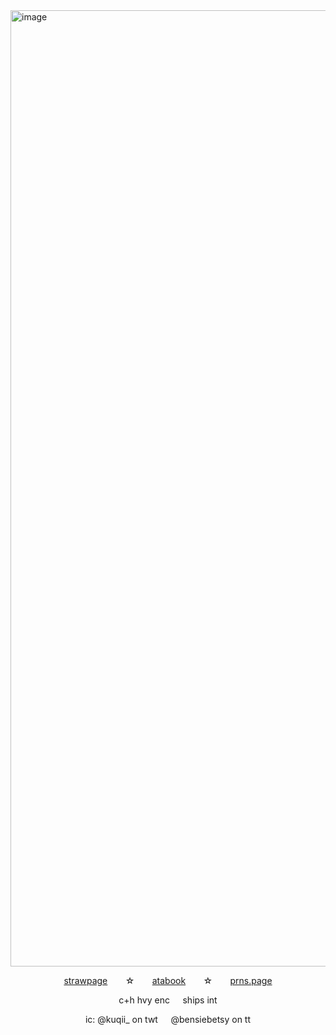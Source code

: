 <img width="2397" height="1530" alt="image" src="https://github.com/user-attachments/assets/0d3c8ac6-cf1e-4a92-a3ad-7f59fe290636" />






<p align="center">
  <a href=https://cemetery-girl.straw.page/>strawpage</a>⠀ ⠀  ☆⠀ ⠀  <a href=https://iichance.atabook.org/>atabook</a>⠀ ⠀  ☆⠀ ⠀  <a href=https://en.pronouns.page/@v.1x.en>prns.page</a>
</p>

<p align="center">
  c+h hvy enc⠀⠀ships int
</p>

<p align="center">
  ic: @kuqii_ on twt⠀⠀@bensiebetsy on tt
</p>

